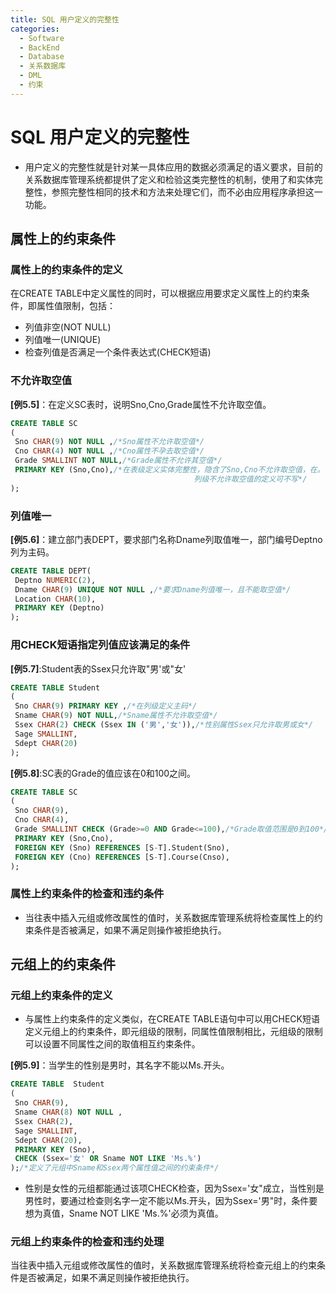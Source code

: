 ```yaml
---
title: SQL 用户定义的完整性
categories:
  - Software
  - BackEnd
  - Database
  - 关系数据库
  - DML
  - 约束
---
```

# SQL 用户定义的完整性

- 用户定义的完整性就是针对某一具体应用的数据必须满足的语义要求，目前的关系数据库管理系统都提供了定义和检验这类完整性的机制，使用了和实体完整性，参照完整性相同的技术和方法来处理它们，而不必由应用程序承担这一功能。

## 属性上的约束条件

### 属性上的约束条件的定义

在CREATE TABLE中定义属性的同时，可以根据应用要求定义属性上的约束条件，即属性值限制，包括：

- 列值非空(NOT NULL)
- 列值唯一(UNIQUE)
- 检查列值是否满足一个条件表达式(CHECK短语)

### 不允许取空值

**[例5.5]**：在定义SC表时，说明Sno,Cno,Grade属性不允许取空值。

```sql
CREATE TABLE SC
(
 Sno CHAR(9) NOT NULL ,/*Sno属性不允许取空值*/
 Cno CHAR(4) NOT NULL ,/*Cno属性不孕去取空值*/
 Grade SMALLINT NOT NULL,/*Grade属性不允许其空值*/
 PRIMARY KEY (Sno,Cno),/*在表级定义实体完整性，隐含了Sno,Cno不允许取空值，在。
                                         列级不允许取空值的定义可不写*/
);
```

### 列值唯一

**[例5.6]**：建立部门表DEPT，要求部门名称Dname列取值唯一，部门编号Deptno列为主码。

```sql
CREATE TABLE DEPT(
 Deptno NUMERIC(2),
 Dname CHAR(9) UNIQUE NOT NULL ,/*要求Dname列值唯一，且不能取空值*/
 Location CHAR(10),
 PRIMARY KEY (Deptno)
);
```

### 用CHECK短语指定列值应该满足的条件

**[例5.7]**:Student表的Ssex只允许取"男'或"女'

```sql
CREATE TABLE Student
(
 Sno CHAR(9) PRIMARY KEY ,/*在列级定义主码*/
 Sname CHAR(9) NOT NULL,/*Sname属性不允许取空值*/
 Ssex CHAR(2) CHECK (Ssex IN ('男','女')),/*性别属性Ssex只允许取男或女*/
 Sage SMALLINT,
 Sdept CHAR(20)
);
```

**[例5.8]**:SC表的Grade的值应该在0和100之间。

```sql
CREATE TABLE SC
(
 Sno CHAR(9),
 Cno CHAR(4),
 Grade SMALLINT CHECK (Grade>=0 AND Grade<=100),/*Grade取值范围是0到100*/
 PRIMARY KEY (Sno,Cno),
 FOREIGN KEY (Sno) REFERENCES [S-T].Student(Sno),
 FOREIGN KEY (Cno) REFERENCES [S-T].Course(Cnso),
);
```

### 属性上约束条件的检查和违约条件

- 当往表中插入元组或修改属性的值时，关系数据库管理系统将检查属性上的约束条件是否被满足，如果不满足则操作被拒绝执行。

## 元组上的约束条件

### 元组上约束条件的定义

- 与属性上约束条件的定义类似，在CREATE TABLE语句中可以用CHECK短语定义元组上的约束条件，即元组级的限制，同属性值限制相比，元组级的限制可以设置不同属性之间的取值相互约束条件。

**[例5.9]**：当学生的性别是男时，其名字不能以Ms.开头。

```sql
CREATE TABLE  Student
(
 Sno CHAR(9),
 Sname CHAR(8) NOT NULL ,
 Ssex CHAR(2),
 Sage SMALLINT,
 Sdept CHAR(20),
 PRIMARY KEY (Sno),
 CHECK (Ssex='女' OR Sname NOT LIKE 'Ms.%')
);/*定义了元组中Sname和Ssex两个属性值之间的约束条件*/
```

- 性别是女性的元组都能通过该项CHECK检查，因为Ssex='女"成立，当性别是男性时，要通过检查则名字一定不能以Ms.开头，因为Ssex='男"时，条件要想为真值，Sname NOT LIKE 'Ms.%'必须为真值。

### 元组上约束条件的检查和违约处理

当往表中插入元组或修改属性的值时，关系数据库管理系统将检查元组上的约束条件是否被满足，如果不满足则操作被拒绝执行。
